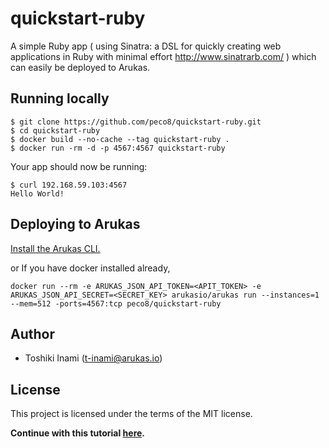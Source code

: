 # quickstart-ruby
A simple Ruby app ( using Sinatra: a DSL for quickly creating web applications in Ruby with minimal effort http://www.sinatrarb.com/ ) which can easily be deployed to Arukas.

## Running locally

```
$ git clone https://github.com/peco8/quickstart-ruby.git
$ cd quickstart-ruby
$ docker build --no-cache --tag quickstart-ruby .
$ docker run -rm -d -p 4567:4567 quickstart-ruby
```

Your app should now be running:

```
$ curl 192.168.59.103:4567
Hello World!
```

## Deploying to Arukas

[Install the Arukas CLI.](https://github.com/arukasio/cli)

or If you have docker installed already,
```
docker run --rm -e ARUKAS_JSON_API_TOKEN=<APIT_TOKEN> -e ARUKAS_JSON_API_SECRET=<SECRET_KEY> arukasio/arukas run --instances=1 --mem=512 -ports=4567:tcp peco8/quickstart-ruby
```
## Author

* Toshiki Inami (<t-inami@arukas.io>)

## License

This project is licensed under the terms of the MIT license.

**Continue with this tutorial [here](/).**
